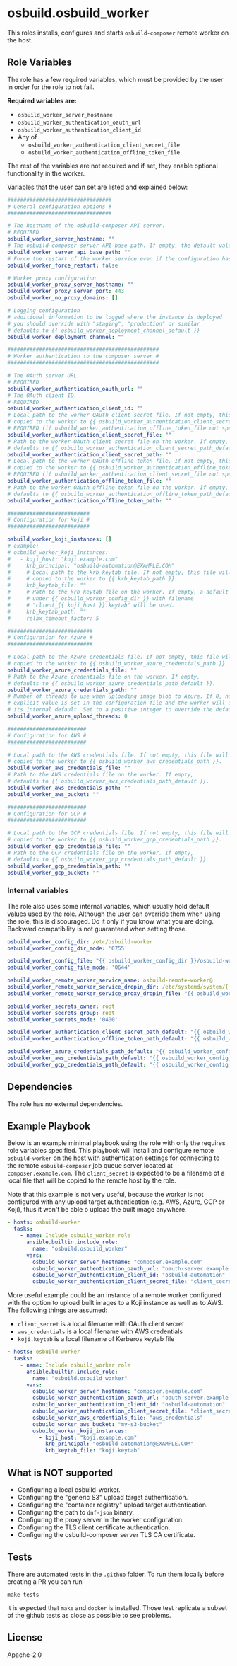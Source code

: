 # osbuild.osbuild_worker

This roles installs, configures and starts `osbuild-composer` remote worker on the host.

## Role Variables

The role has a few required variables, which must be provided by the user in order for the role to not fail.

**Required variables are:**

* `osbuild_worker_server_hostname`
* `osbuild_worker_authentication_oauth_url`
* `osbuild_worker_authentication_client_id`
* Any of
  * `osbuild_worker_authentication_client_secret_file`
  * `osbuild_worker_authentication_offline_token_file`

The rest of the variables are not required and if set, they enable optional functionality in the worker.

Variables that the user can set are listed and explained below:

```yaml
#################################
# General configuration options #
#################################

# The hostname of the osbuild-composer API server.
# REQUIRED
osbuild_worker_server_hostname: ""
# The osbuild-composer server API base path. If empty, the default value is used.
osbuild_worker_server_api_base_path: ""
# Force the restart of the worker service even if the configuration has not changed.
osbuild_worker_force_restart: false

# Worker proxy configuration.
osbuild_worker_proxy_server_hostname: ""
osbuild_worker_proxy_server_port: 443
osbuild_worker_no_proxy_domains: []

# Logging configuration
# additional information to be logged where the instance is deployed
# you should override with "staging", "production" or similar
# defaults to {{ osbuild_worker_deployment_channel_default }}
osbuild_worker_deployment_channel: ""

################################################
# Worker authentication to the composer server #
################################################

# The OAuth server URL.
# REQUIRED
osbuild_worker_authentication_oauth_url: ""
# The OAuth client ID.
# REQUIRED
osbuild_worker_authentication_client_id: ""
# Local path to the worker OAuth client secret file. If not empty, this file will be
# copied to the worker to {{ osbuild_worker_authentication_client_secret_path }}.
# REQUIRED (if osbuild_worker_authentication_offline_token_file not specified)
osbuild_worker_authentication_client_secret_file: ""
# Path to the worker OAuth client secret file on the worker. If empty,
# defaults to {{ osbuild_worker_authentication_client_secret_path_default }}.
osbuild_worker_authentication_client_secret_path: ""
# Local path to the worker OAuth offline token file. If not empty, this file will be
# copied to the worker to {{ osbuild_worker_authentication_offline_token_path }}.
# REQUIRED (if osbuild_worker_authentication_client_secret_file not specified)
osbuild_worker_authentication_offline_token_file: ""
# Path to the worker OAuth offline token file on the worker. If empty,
# defaults to {{ osbuild_worker_authentication_offline_token_path_default }}.
osbuild_worker_authentication_offline_token_path: ""

##########################
# Configuration for Koji #
##########################

osbuild_worker_koji_instances: []
# example:
# osbuild_worker_koji_instances:
#   - koji_host: "koji.example.com"
#     krb_principal: "osbuild-automation@EXAMPLE.COM"
#     # Local path to the krb keytab file. If not empty, this file will be
#     # copied to the worker to {{ krb_keytab_path }}.
#     krb_keytab_file: ""
#     # Path to the krb keytab file on the worker. If empty, a default path
#     # under {{ osbuild_worker_config_dir }} with filename
#     # "client_{{ koji_host }}.keytab" will be used.
#     krb_keytab_path: ""
#     relax_timeout_factor: 5

###########################
# Configuration for Azure #
###########################

# Local path to the Azure credentials file. If not empty, this file will be
# copied to the worker to {{ osbuild_worker_azure_credentials_path }}.
osbuild_worker_azure_credentials_file: ""
# Path to the Azure credentials file on the worker. If empty,
# defaults to {{ osbuild_worker_azure_credentials_path_default }}.
osbuild_worker_azure_credentials_path: ""
# Number of threads to use when uploading image blob to Azure. If 0, no
# explicit value is set in the configuration file and the worker will use
# its internal default. Set to a positive integer to override the default.
osbuild_worker_azure_upload_threads: 0

#########################
# Configuration for AWS #
#########################

# Local path to the AWS credentials file. If not empty, this file will be
# copied to the worker to {{ osbuild_worker_aws_credentials_path }}.
osbuild_worker_aws_credentials_file: ""
# Path to the AWS credentials file on the worker. If empty,
# defaults to {{ osbuild_worker_aws_credentials_path_default }}.
osbuild_worker_aws_credentials_path: ""
osbuild_worker_aws_bucket: ""

#########################
# Configuration for GCP #
#########################

# Local path to the GCP credentials file. If not empty, this file will be
# copied to the worker to {{ osbuild_worker_gcp_credentials_path }}.
osbuild_worker_gcp_credentials_file: ""
# Path to the GCP credentials file on the worker. If empty,
# defaults to {{ osbuild_worker_gcp_credentials_path_default }}.
osbuild_worker_gcp_credentials_path: ""
osbuild_worker_gcp_bucket: ""
```

### Internal variables

The role also uses some internal variables, which usually hold default values used by the role. Although the user can override them when using the role, this is discouraged. Do it only if you know what you are doing. Backward compatibility is not guaranteed when setting those.

```yaml
osbuild_worker_config_dir: /etc/osbuild-worker
osbuild_worker_config_dir_mode: '0755'

osbuild_worker_config_file: "{{ osbuild_worker_config_dir }}/osbuild-worker.toml"
osbuild_worker_config_file_mode: '0644'

osbuild_worker_remote_worker_service_name: osbuild-remote-worker@
osbuild_worker_remote_worker_service_dropin_dir: /etc/systemd/system/{{ osbuild_worker_remote_worker_service_name }}.service.d
osbuild_worker_remote_worker_service_proxy_dropin_file: "{{ osbuild_worker_remote_worker_service_dropin_dir }}/proxy.conf"

osbuild_worker_secrets_owner: root
osbuild_worker_secrets_group: root
osbuild_worker_secrets_mode: '0400'

osbuild_worker_authentication_client_secret_path_default: "{{ osbuild_worker_config_dir }}/client_secret"
osbuild_worker_authentication_offline_token_path_default: "{{ osbuild_worker_config_dir }}/offline_token"

osbuild_worker_azure_credentials_path_default: "{{ osbuild_worker_config_dir }}/azure-credentials"
osbuild_worker_aws_credentials_path_default: "{{ osbuild_worker_config_dir }}/aws-credentials"
osbuild_worker_gcp_credentials_path_default: "{{ osbuild_worker_config_dir }}/gcp-credentials"
```

## Dependencies

The role has no external dependencies.

## Example Playbook

Below is an example minimal playbook using the role with only the requires role variables specified. This playbook will install and configure remote `osbuild-worker` on the host with authentication settings for connecting to the remote `osbuild-composer` job queue server located at `composer.example.com`. The `client_secret` is expected to be a filename of a local file that will be copied to the remote host by the role.

Note that this example is not very useful, because the worker is not configured with any upload target authentication (e.g. AWS, Azure, GCP or Koji), thus it won't be able o upload the built image anywhere.

```yaml
- hosts: osbuild-worker
  tasks:
    - name: Include osbuild_worker role
      ansible.builtin.include_role:
        name: "osbuild.osbuild_worker"
      vars:
        osbuild_worker_server_hostname: "composer.example.com"
        osbuild_worker_authentication_oauth_url: "oauth-server.example.com"
        osbuild_worker_authentication_client_id: "osbuild-automation"
        osbuild_worker_authentication_client_secret_file: "client_secret"
```

More useful example could be an instance of a remote worker configured with the option to upload built images to a Koji instance as well as to AWS. The following things are assumed:

* `client_secret` is a local filename with OAuth client secret
* `aws_credentials` is a local filename with AWS credentials
* `koji.keytab` is a local filename of Kerberos keytab file

```yaml
- hosts: osbuild-worker
  tasks:
    - name: Include osbuild_worker role
      ansible.builtin.include_role:
        name: "osbuild.osbuild_worker"
      vars:
        osbuild_worker_server_hostname: "composer.example.com"
        osbuild_worker_authentication_oauth_url: "oauth-server.example.com"
        osbuild_worker_authentication_client_id: "osbuild-automation"
        osbuild_worker_authentication_client_secret_file: "client_secret"
        osbuild_worker_aws_credentials_file: "aws_credentials"
        osbuild_worker_aws_bucket: "my-s3-bucket"
        osbuild_worker_koji_instances:
          - koji_host: "koji.example.com"
            krb_principal: "osbuild-automation@EXAMPLE.COM"
            krb_keytab_file: "koji.keytab"
```

## What is NOT supported

* Configuring a local osbuild-worker.
* Configuring the "generic S3" upload target authentication.
* Configuring the "container registry" upload target authentication.
* Configuring the path to `dnf-json` binary.
* Configuring the proxy server in the worker configuration.
* Configuring the TLS client certificate authentication.
* Configuring the osbuild-composer server TLS CA certificate.

## Tests

There are automated tests in the `.github` folder. To run them locally
before creating a PR you can run

`make tests`

it is expected that `make` and `docker` is installed.
Those test replicate a subset of the github tests as close as possible to see problems.

## License

Apache-2.0

